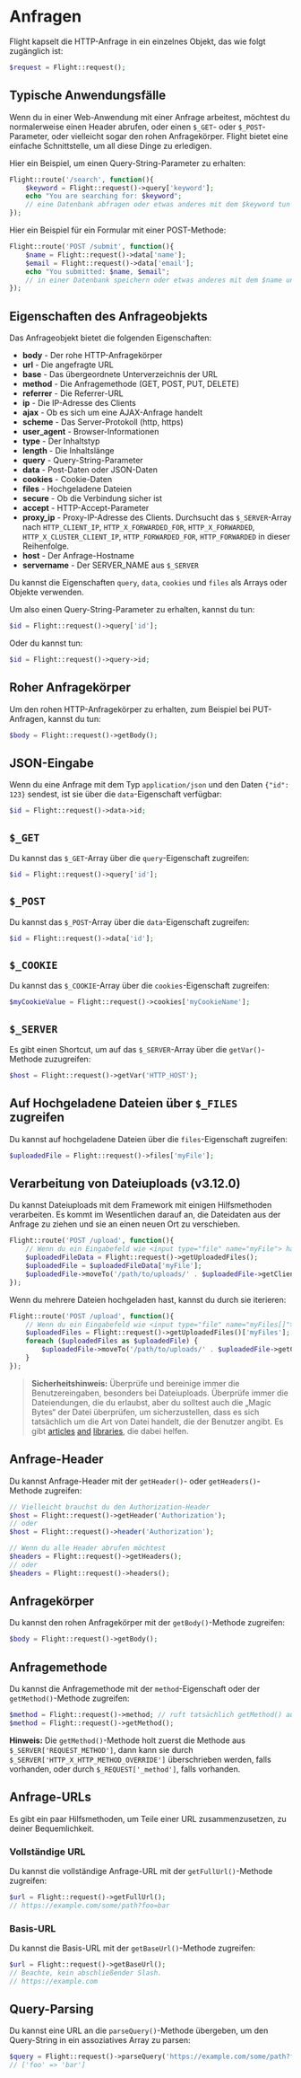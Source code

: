 # Anfragen

Flight kapselt die HTTP-Anfrage in ein einzelnes Objekt, das wie folgt zugänglich ist:

```php
$request = Flight::request();
```

## Typische Anwendungsfälle

Wenn du in einer Web-Anwendung mit einer Anfrage arbeitest, möchtest du normalerweise einen Header abrufen, oder einen `$_GET`- oder `$_POST`-Parameter, oder vielleicht sogar den rohen Anfragekörper. Flight bietet eine einfache Schnittstelle, um all diese Dinge zu erledigen.

Hier ein Beispiel, um einen Query-String-Parameter zu erhalten:

```php
Flight::route('/search', function(){
	$keyword = Flight::request()->query['keyword'];
	echo "You are searching for: $keyword";
	// eine Datenbank abfragen oder etwas anderes mit dem $keyword tun
});
```

Hier ein Beispiel für ein Formular mit einer POST-Methode:

```php
Flight::route('POST /submit', function(){
	$name = Flight::request()->data['name'];
	$email = Flight::request()->data['email'];
	echo "You submitted: $name, $email";
	// in einer Datenbank speichern oder etwas anderes mit dem $name und $email tun
});
```

## Eigenschaften des Anfrageobjekts

Das Anfrageobjekt bietet die folgenden Eigenschaften:

- **body** - Der rohe HTTP-Anfragekörper
- **url** - Die angefragte URL
- **base** - Das übergeordnete Unterverzeichnis der URL
- **method** - Die Anfragemethode (GET, POST, PUT, DELETE)
- **referrer** - Die Referrer-URL
- **ip** - Die IP-Adresse des Clients
- **ajax** - Ob es sich um eine AJAX-Anfrage handelt
- **scheme** - Das Server-Protokoll (http, https)
- **user_agent** - Browser-Informationen
- **type** - Der Inhaltstyp
- **length** - Die Inhaltslänge
- **query** - Query-String-Parameter
- **data** - Post-Daten oder JSON-Daten
- **cookies** - Cookie-Daten
- **files** - Hochgeladene Dateien
- **secure** - Ob die Verbindung sicher ist
- **accept** - HTTP-Accept-Parameter
- **proxy_ip** - Proxy-IP-Adresse des Clients. Durchsucht das `$_SERVER`-Array nach `HTTP_CLIENT_IP`, `HTTP_X_FORWARDED_FOR`, `HTTP_X_FORWARDED`, `HTTP_X_CLUSTER_CLIENT_IP`, `HTTP_FORWARDED_FOR`, `HTTP_FORWARDED` in dieser Reihenfolge.
- **host** - Der Anfrage-Hostname
- **servername** - Der SERVER_NAME aus `$_SERVER`

Du kannst die Eigenschaften `query`, `data`, `cookies` und `files` als Arrays oder Objekte verwenden.

Um also einen Query-String-Parameter zu erhalten, kannst du tun:

```php
$id = Flight::request()->query['id'];
```

Oder du kannst tun:

```php
$id = Flight::request()->query->id;
```

## Roher Anfragekörper

Um den rohen HTTP-Anfragekörper zu erhalten, zum Beispiel bei PUT-Anfragen, kannst du tun:

```php
$body = Flight::request()->getBody();
```

## JSON-Eingabe

Wenn du eine Anfrage mit dem Typ `application/json` und den Daten `{"id": 123}` sendest, ist sie über die `data`-Eigenschaft verfügbar:

```php
$id = Flight::request()->data->id;
```

## `$_GET`

Du kannst das `$_GET`-Array über die `query`-Eigenschaft zugreifen:

```php
$id = Flight::request()->query['id'];
```

## `$_POST`

Du kannst das `$_POST`-Array über die `data`-Eigenschaft zugreifen:

```php
$id = Flight::request()->data['id'];
```

## `$_COOKIE`

Du kannst das `$_COOKIE`-Array über die `cookies`-Eigenschaft zugreifen:

```php
$myCookieValue = Flight::request()->cookies['myCookieName'];
```

## `$_SERVER`

Es gibt einen Shortcut, um auf das `$_SERVER`-Array über die `getVar()`-Methode zuzugreifen:

```php
$host = Flight::request()->getVar('HTTP_HOST');
```

## Auf Hochgeladene Dateien über `$_FILES` zugreifen

Du kannst auf hochgeladene Dateien über die `files`-Eigenschaft zugreifen:

```php
$uploadedFile = Flight::request()->files['myFile'];
```

## Verarbeitung von Dateiuploads (v3.12.0)

Du kannst Dateiuploads mit dem Framework mit einigen Hilfsmethoden verarbeiten. Es kommt im Wesentlichen darauf an, die Dateidaten aus der Anfrage zu ziehen und sie an einen neuen Ort zu verschieben.

```php
Flight::route('POST /upload', function(){
	// Wenn du ein Eingabefeld wie <input type="file" name="myFile"> hattest
	$uploadedFileData = Flight::request()->getUploadedFiles();
	$uploadedFile = $uploadedFileData['myFile'];
	$uploadedFile->moveTo('/path/to/uploads/' . $uploadedFile->getClientFilename());
});
```

Wenn du mehrere Dateien hochgeladen hast, kannst du durch sie iterieren:

```php
Flight::route('POST /upload', function(){
	// Wenn du ein Eingabefeld wie <input type="file" name="myFiles[]"> hattest
	$uploadedFiles = Flight::request()->getUploadedFiles()['myFiles'];
	foreach ($uploadedFiles as $uploadedFile) {
		$uploadedFile->moveTo('/path/to/uploads/' . $uploadedFile->getClientFilename());
	}
});
```

> **Sicherheitshinweis:** Überprüfe und bereinige immer die Benutzereingaben, besonders bei Dateiuploads. Überprüfe immer die Dateiendungen, die du erlaubst, aber du solltest auch die „Magic Bytes“ der Datei überprüfen, um sicherzustellen, dass es sich tatsächlich um die Art von Datei handelt, die der Benutzer angibt. Es gibt [articles](https://dev.to/yasuie/php-file-upload-check-uploaded-files-with-magic-bytes-54oe) [and](https://amazingalgorithms.com/snippets/php/detecting-the-mime-type-of-an-uploaded-file-using-magic-bytes/) [libraries](https://github.com/RikudouSage/MimeTypeDetector), die dabei helfen.

## Anfrage-Header

Du kannst Anfrage-Header mit der `getHeader()`- oder `getHeaders()`-Methode zugreifen:

```php
// Vielleicht brauchst du den Authorization-Header
$host = Flight::request()->getHeader('Authorization');
// oder
$host = Flight::request()->header('Authorization');

// Wenn du alle Header abrufen möchtest
$headers = Flight::request()->getHeaders();
// oder
$headers = Flight::request()->headers();
```

## Anfragekörper

Du kannst den rohen Anfragekörper mit der `getBody()`-Methode zugreifen:

```php
$body = Flight::request()->getBody();
```

## Anfragemethode

Du kannst die Anfragemethode mit der `method`-Eigenschaft oder der `getMethod()`-Methode zugreifen:

```php
$method = Flight::request()->method; // ruft tatsächlich getMethod() auf
$method = Flight::request()->getMethod();
```

**Hinweis:** Die `getMethod()`-Methode holt zuerst die Methode aus `$_SERVER['REQUEST_METHOD']`, dann kann sie durch `$_SERVER['HTTP_X_HTTP_METHOD_OVERRIDE']` überschrieben werden, falls vorhanden, oder durch `$_REQUEST['_method']`, falls vorhanden.

## Anfrage-URLs

Es gibt ein paar Hilfsmethoden, um Teile einer URL zusammenzusetzen, zu deiner Bequemlichkeit.

### Vollständige URL

Du kannst die vollständige Anfrage-URL mit der `getFullUrl()`-Methode zugreifen:

```php
$url = Flight::request()->getFullUrl();
// https://example.com/some/path?foo=bar
```

### Basis-URL

Du kannst die Basis-URL mit der `getBaseUrl()`-Methode zugreifen:

```php
$url = Flight::request()->getBaseUrl();
// Beachte, kein abschließender Slash.
// https://example.com
```

## Query-Parsing

Du kannst eine URL an die `parseQuery()`-Methode übergeben, um den Query-String in ein assoziatives Array zu parsen:

```php
$query = Flight::request()->parseQuery('https://example.com/some/path?foo=bar');
// ['foo' => 'bar']
```